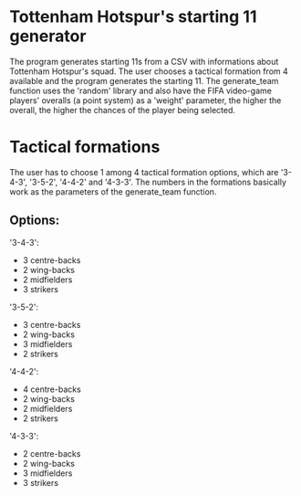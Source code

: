 
# Tottenham Hotspur's starting 11 generator
The program generates starting 11s from a CSV with informations about Tottenham Hotspur's squad.
The user chooses a tactical formation from 4 available and the program generates the starting 11.
The generate_team function uses the 'random' library and also have the FIFA video-game players' overalls (a point system) as a 'weight' parameter, the higher the overall, the higher the chances of the player being selected. 


# Tactical formations
The user has to choose 1 among 4 tactical formation options, which are '3-4-3', '3-5-2', '4-4-2' and '4-3-3'.
The numbers in the formations basically work as the parameters of the generate_team function.

Options:
-
'3-4-3':
- 3 centre-backs
- 2 wing-backs
- 2 midfielders
- 3 strikers

'3-5-2':
- 3 centre-backs
- 2 wing-backs
- 3 midfielders
- 2 strikers

'4-4-2':
- 4 centre-backs
- 2 wing-backs
- 2 midfielders
- 2 strikers

'4-3-3':
- 2 centre-backs
- 2 wing-backs
- 3 midfielders
- 3 strikers